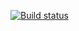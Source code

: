 [![Build status](https://ci.appveyor.com/api/projects/status/vx356xw176ix5ool?svg=true)](https://ci.appveyor.com/project/rlvictor/patterns-task1)